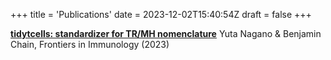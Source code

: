 +++
title = 'Publications'
date = 2023-12-02T15:40:54Z
draft = false
+++

[**tidytcells: standardizer for TR/MH nomenclature**](https://doi.org/10.3389/fimmu.2023.1276106) Yuta Nagano & Benjamin Chain, Frontiers in Immunology (2023)
